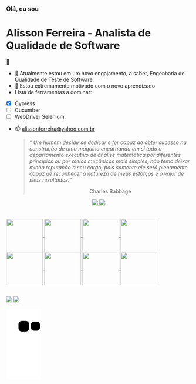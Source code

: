 ### Olá, eu sou  <h1> Alisson Ferreira - Analista de Qualidade de Software </h1>  👋



- 🔭 Atualmente estou em um novo engajamento, a saber, Engenharia de Qualidade de Teste de Software.
- 🌱 Estou extremamente motivado com o novo aprendizado
-  Lista de ferramentas a dominar:
- [x] Cypress
- [ ] Cucumber
- [ ] WebDriver Selenium. 
- 📫 alissonferreira@yahoo.com.br
 
  > <i>" Um homem decidir se dedicar e for capaz de obter sucesso na construção de uma máquina encarnando em si todo o departamento executivo de análise matemática por diferentes princípios ou por meios mecânicos mais simples, não temo deixar minha reputação a seu cargo, pois somente ele será plenamente capaz de reconhecer a natureza de meus esforços e o valor de seus resultados.” </i>
                                      <p><center>Charles Babbage </center></p> 
<div align="center">
  <a href="https://github.com/AlissonSantosDF">
  <img height="180em" src="https://github-readme-stats.vercel.app/api?username=alissonsantosDF&show_icons=true&theme=dracula&include_all_commits=true&count_private=true"/>
  <img height="180em" src="https://github-readme-stats.vercel.app/api/top-langs/?username=alissonsantosDF&layout=compact&langs_count=7&theme=dracula"/>
</div>
  <br>
  <div style="display: inline_block"><br>
    <img align="center" height="90" width="100" src="https://cdn.jsdelivr.net/gh/devicons/devicon/icons/java/java-original-wordmark.svg" />
  <img align="center" height="90" width="100" src="https://cdn.jsdelivr.net/gh/devicons/devicon/icons/javascript/javascript-original.svg" />
  <img align="center" height="90" width="100" src="https://cdn.jsdelivr.net/gh/devicons/devicon/icons/docker/docker-original.svg" />  
    <img align="center" height="90" width="100" src="https://cdn.jsdelivr.net/gh/devicons/devicon/icons/cucumber/cucumber-plain.svg" />
    <img align="center" height="90" width="100" src="https://cdn.jsdelivr.net/gh/devicons/devicon/icons/matlab/matlab-original.svg" />
    <img align="center" height="90" width="100" src="https://cdn.jsdelivr.net/gh/devicons/devicon/icons/css3/css3-original.svg" />
    <img align="center" height="90" width="100" src="https://cdn.jsdelivr.net/gh/devicons/devicon/icons/html5/html5-original.svg" />
    <img align="center" height="90" width="100" src="https://cdn.jsdelivr.net/gh/devicons/devicon/icons/vscode/vscode-original.svg" />
   
  
</div>
  <br>
  <div> 
  
  
  <a href = "mailto:asantos77.df@gmail.com"><img src="https://img.shields.io/badge/-Gmail-%23333?style=for-the-badge&logo=gmail&logoColor=white" target="_blank"></a>
  <a href="https://www.linkedin.com/in/alisson-ferreira-dos-santos-11173728/" target="_blank"><img src="https://img.shields.io/badge/-LinkedIn-%230077B5?style=for-the-badge&logo=linkedin&logoColor=white" target="_blank"></a> 
 
  ![Snake animation](https://github.com/rafaballerini/rafaballerini/blob/output/github-contribution-grid-snake.svg)
 
</div>
 
